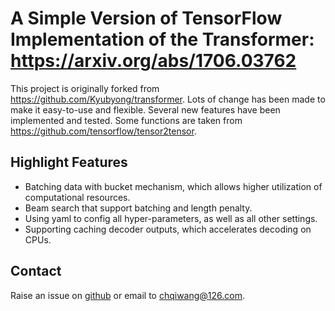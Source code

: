 # A Simple Version of TensorFlow Implementation of the Transformer: <https://arxiv.org/abs/1706.03762>

This project is originally forked from <https://github.com/Kyubyong/transformer>. 
Lots of change has been made to make it easy-to-use and flexible. 
Several new features have been implemented and tested.
Some functions are taken from <https://github.com/tensorflow/tensor2tensor>.

## Highlight Features
- Batching data with bucket mechanism, which allows higher utilization of computational resources.
- Beam search that support batching and length penalty.
- Using yaml to config all hyper-parameters, as well as all other settings.
- Supporting caching decoder outputs, which accelerates decoding on CPUs.

## Contact
Raise an issue on [github](https://github.com/chqiwang/transformer) or email to <chqiwang@126.com>.
